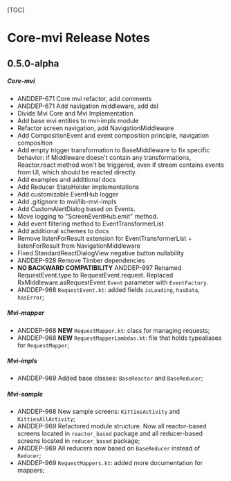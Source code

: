 [TOC]
# Core-mvi Release Notes
## 0.5.0-alpha
##### Core-mvi
* ANDDEP-671 Core mvi refactor, add comments
* ANDDEP-671 Add navigation middleware, add dsl
* Divide Mvi Core and Mvi Implementation
* Add base mvi entities to mvi-impls module
* Refactor screen navigation, add NavigationMiddleware
* Add CompositionEvent and event composition principle, navigation composition
* Add empty trigger transformation to BaseMiddleware to fix specific behavior: 
if Middleware doesn't contain any transformations, Reactor.react method won't be triggered, 
even if stream contains events from UI, which should be reacted directly.
* Add examples and additional docs
* Add Reducer StateHolder implementations
* Add customizable EventHub logger 
* Add .gitignore to mvi/lib-mvi-impls
* Add CustomAlertDialog based on Events.
* Move logging to "ScreenEventHub.emit" method.
* Add event filtering method to EventTransformerList
* Add additional schemes to docs
* Remove listenForResult extension for EventTransformerList + listenForResult from NavigationMiddleware
* Fixed StandardReactDialogView negative button nullability
* ANDDEP-928 Remove Timber dependencies
* **NO BACKWARD COMPATIBILITY** ANDDEP-997 Renamed RequestEvent.type to RequestEvent.request.
Replaced RxMiddleware.asRequestEvent `Event` parameter with `EventFactory`.
* ANDDEP-968 `RequestEvent.kt`: added fields `isLoading`, `hasData`, `hasError`;
##### Mvi-mapper
* ANDDEP-968 **NEW** `RequestMapper.kt`: class for managing requests;
* ANDDEP-968 **NEW** `RequestMapperLambdas.kt`: file that holds typealiases for `RequestMapper`;
##### Mvi-impls
* ANDDEP-969 Added base classes: `BaseReactor` and `BaseReducer`;
##### Mvi-sample
* ANDDEP-968 New sample screens: `KittiesActivity` and `KittiesAllActivity`;
* ANDDEP-969 Refactored module structure. Now all reactor-based screens located in `reactor_based` package and all reducer-based screens located in `reducer_based` package;
* ANDDEP-969 All reducers now based on `BaseReducer` instead of `Reducer`;
* ANDDEP-969 `RequestMappers.kt`: added more documentation for mappers;